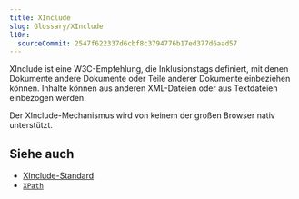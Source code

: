 ```yaml
---
title: XInclude
slug: Glossary/XInclude
l10n:
  sourceCommit: 2547f622337d6cbf8c3794776b17ed377d6aad57
---
```


XInclude ist eine W3C-Empfehlung, die Inklusionstags definiert, mit denen Dokumente andere Dokumente oder Teile anderer Dokumente einbeziehen können. Inhalte können aus anderen XML-Dateien oder aus Textdateien einbezogen werden.

Der XInclude-Mechanismus wird von keinem der großen Browser nativ unterstützt.

## Siehe auch

- [XInclude-Standard](https://www.w3.org/TR/xinclude-11/)
- [`XPath`](/de/docs/Web/XML/XPath)
